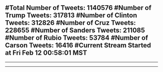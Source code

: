 #Total Number of Tweets: 1140576 
#Number of Trump Tweets: 317813
#Number of Clinton Tweets: 312826
#Number of Cruz Tweets: 228655
#Number of Sanders Tweets: 211085
#Number of Rubio Tweets: 53784
#Number of Carson Tweets: 16416
#Current Stream Started at Fri Feb 12 00:58:01 MST
---
---
---
